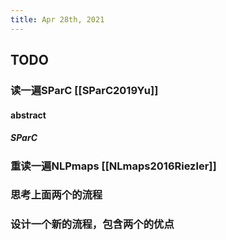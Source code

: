 ```yaml
---
title: Apr 28th, 2021
---
```


## TODO
### 读一遍SParC [[SParC2019Yu]]
#### abstract
##### SParC
#####
### 重读一遍NLPmaps [[NLmaps2016Riezler]]
### 思考上面两个的流程
### 设计一个新的流程，包含两个的优点
